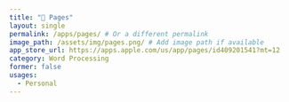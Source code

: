 ```yaml
---
title: " Pages"
layout: single
permalink: /apps/pages/ # Or a different permalink
image_path: /assets/img/pages.png/ # Add image path if available
app_store_url: https://apps.apple.com/us/app/pages/id409201541?mt=12
category: Word Processing
former: false
usages:
  - Personal
---
```

